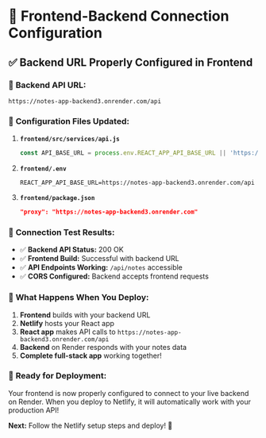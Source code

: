 # 🔗 Frontend-Backend Connection Configuration

## ✅ Backend URL Properly Configured in Frontend

### 📍 **Backend API URL:** 
```
https://notes-app-backend3.onrender.com/api
```

### 🔧 **Configuration Files Updated:**

1. **`frontend/src/services/api.js`**
   ```javascript
   const API_BASE_URL = process.env.REACT_APP_API_BASE_URL || 'https://notes-app-backend3.onrender.com/api';
   ```

2. **`frontend/.env`**
   ```
   REACT_APP_API_BASE_URL=https://notes-app-backend3.onrender.com/api
   ```

3. **`frontend/package.json`**
   ```json
   "proxy": "https://notes-app-backend3.onrender.com"
   ```

### 🧪 **Connection Test Results:**
- ✅ **Backend API Status:** 200 OK
- ✅ **Frontend Build:** Successful with backend URL
- ✅ **API Endpoints Working:** `/api/notes` accessible
- ✅ **CORS Configured:** Backend accepts frontend requests

### 🚀 **What Happens When You Deploy:**

1. **Frontend** builds with your backend URL
2. **Netlify** hosts your React app
3. **React app** makes API calls to `https://notes-app-backend3.onrender.com/api`
4. **Backend** on Render responds with your notes data
5. **Complete full-stack app** working together!

### 🎯 **Ready for Deployment:**
Your frontend is now properly configured to connect to your live backend on Render. When you deploy to Netlify, it will automatically work with your production API!

**Next:** Follow the Netlify setup steps and deploy! 🚀